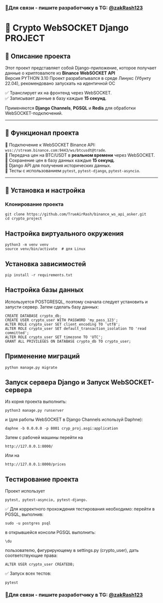 ### 👋Для связи - пишите разработчику в TG: [@zakRash123](https://t.me/zakRash123) 

# 🚀 Crypto WebSOCKET Django PROJECT

## 📖 Описание проекта

Этот проект представляет собой Django-приложение, которое получает данные о криптовалюте из **Binance WebSOCKET API**  
Версия PYTHON 3.10
Проект разрабатывался в среде Линукс (Убунту 22.04), рекомендовано  запускать на идентичной ОС

✅ Транслирует их на фронтенд через WebSOCKET.  
✅ Записывает данные в базу каждые **15 секунд**.  

Применяются **Django Channels**, **PGSQL** и **Redis** для обработки WebSOCKET-подключений.

---

## 🎯 Функционал проекта

🔹 Подключение к WebSOCKET Binance API: `wss://stream.binance.com:9443/ws/btcusdt@trade`.  
🔹 Передача цен на BTC/USDT в **реальном времени** через WebSOCKET.  
🔹 Сохранение цен в базу данных каждые **15 секунд**.  
🔹 Django API для получения исторических данных.  
🔹 Тесты с использованием `pytest`, `pytest-django`, `pytest-asyncio`.  

---

## 📌 Установка и настройка

### Клонирование проекта
```
git clone https://github.com/TrueAirRash/binance_ws_api_asker.git
cd crypto_project
```
## Настройка виртуального окружения
```
python3 -m venv venv
source venv/bin/activate  # для Linux
```
## Установка зависимостей
```
pip install -r requirements.txt
```
## Настройка базы данных
Используется POSTGRESQL, поэтому сначала следует установить и запусти сервер. Затем сделать базу данных:
```
CREATE DATABASE crypto_db;
CREATE USER crypto_user WITH PASSWORD 'my_pass_123';
ALTER ROLE crypto_user SET client_encoding TO 'utf8';
ALTER ROLE crypto_user SET default_transaction_isolation TO 'read committed';
ALTER ROLE crypto_user SET timezone TO 'UTC';
GRANT ALL PRIVILEGES ON DATABASE crypto_db TO crypto_user;
```

## Применение миграций
```
python manage.py migrate
```
## Запуск сервера Django и Запуск WebSOCKET-сервера
Из корня проекта выполнить:
```
python3 manage.py runserver
```
и (для работы WebSOCKET в Django Channels используй Daphne):
```
daphne -b 0.0.0.0 -p 8001 cryp_proj.asgi:application
```
Затем с рабочей машины перейти на 
```
http://127.0.0.1:8000/
```
Или на 
```
http://127.0.0.1:8000/prices
```


## Тестирование проекта
Проект использует 
```
pytest, pytest-asyncio, pytest-django.
```

✅ Для корректного прохождения тестирования необходимо:
перейти в PGSQL, выполнив:  
```
sudo -u postgres psql
```
в открывшейся консоли PGSQL выполнить: 
```
\du
```
пользователю, фигурирующему в  settings.py (crypto_user), дать соответствующие права: 
```
ALTER USER crypto_user CREATEDB;
```

✅ Запуск всех тестов:
```
pytest
```

### 👋Для связи - пишите разработчику в TG: [@zakRash123](https://t.me/zakRash123) 


